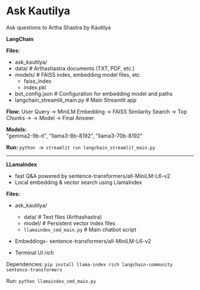 # Ask Kautilya

Ask questions to Artha Shastra by Kautilya

**LangChain**

**Files:**

- ask_kautilya/
- data/ # Arthashastra documents (TXT, PDF, etc.)
- models/ # FAISS index, embedding model files, etc.
  - faiss_index
  - index.pkl
- bot_config.json # Configuration for embedding model and paths
- langchain_streamlit_main.py # Main Streamlit app

**Flow:**
User Query → MiniLM Embedding → FAISS Similarity Search → Top Chunks →
→ Model → Final Answer

**Models:**  
"gemma2-9b-it", "llama3-8b-8192", "llama3-70b-8192"

**Run:** `python -m streamlit run langchain_streamlit_main.py`

---

**LLamaIndex**

- fast Q&A powered by sentence-transformers/all-MiniLM-L6-v2
- Local embedding & vector search using LlamaIndex

**Files:**

- ask_kautilya/

  - data/ # Text files (Arthashastra)
  - model/ # Persistent vector index files
  - `llamaindex_cmd_main.py` # Main chatbot script

- Embeddings- sentence-transformers/all-MiniLM-L6-v2
- Terminal UI rich

Dependencies:
`pip install llama-index rich langchain-community sentence-transformers`

Run:
`python llamaindex_cmd_main.py`
